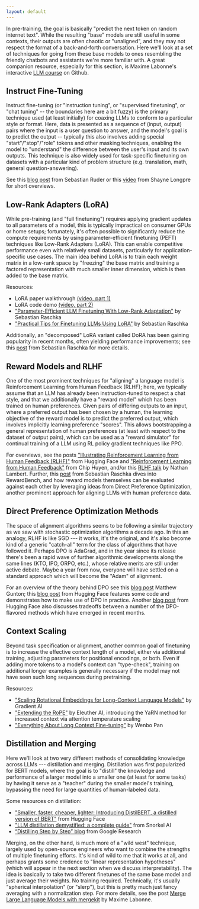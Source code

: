 ```yaml
---
layout: default
---
```


In pre-training, the goal is basically "predict the next token on random internet text". While the resulting "base" models are still useful in some contexts, their outputs are often chaotic or "unaligned", and they may not respect the format of a back-and-forth conversation. Here we'll look at a set of techniques for going from these base models to ones resembling the friendly chatbots and assistants we're more familiar with. A great companion resource, especially for this section, is Maxime Labonne's interactive [LLM course](https://github.com/mlabonne/llm-course?tab=readme-ov-file) on Github.

<h2>Instruct Fine-Tuning</h2>

Instruct fine-tuning (or "instruction tuning", or "supervised finetuning", or "chat tuning" -- the boundaries here are a bit fuzzy) is the primary technique used (at least initially) for coaxing LLMs to conform to a particular style or format. Here, data is presented as a sequence of (input, output) pairs where the input is a user question to answer, and the model's goal is to predict the output -- typically this also involves adding special "start"/"stop"/"role" tokens and other masking techniques, enabling the model to "understand" the difference between the user's input and its own outputs. This technique is also widely used for task-specific finetuning on datasets with a particular kind of problem structure (e.g. translation, math, general question-answering).

See this [blog post](https://newsletter.ruder.io/p/instruction-tuning-vol-1) from Sebastian Ruder or this [video](https://www.youtube.com/watch?v=YoVek79LFe0) from Shayne Longpre for short overviews.

<h2>Low-Rank Adapters (LoRA)</h2>

While pre-training (and "full finetuning") requires applying gradient updates to all parameters of a model, this is typically impractical on consumer GPUs or home setups; fortunately, it's often possible to significantly reduce the compute requirements by using parameter-efficient finetuning (PEFT) techniques like Low-Rank Adapters (LoRA). This can enable competitive performance even with relatively small datasets, particularly for application-specific use cases. The main idea behind LoRA is to train each weight matrix in a low-rank space by "freezing" the base matrix and training a factored representation with much smaller inner dimension, which is then added to the base matrix.

Resources:

- LoRA paper walkthrough [(video, part 1)](https://youtu.be/dA-NhCtrrVE?si=TpJkPfYxngQQ0iGj)
- LoRA code demo [(video, part 2)](https://youtu.be/iYr1xZn26R8?si=aG0F8ws9XslpZ4ur)
- ["Parameter-Efficient LLM Finetuning With Low-Rank Adaptation"](https://sebastianraschka.com/blog/2023/llm-finetuning-lora.html) by Sebastian Raschka
- ["Practical Tips for Finetuning LLMs Using LoRA"](https://magazine.sebastianraschka.com/p/practical-tips-for-finetuning-llms) by Sebastian Raschka

Additionally, an "decomposed" LoRA variant called DoRA has been gaining popularity in recent months, often yielding performance improvements; see this [post](https://magazine.sebastianraschka.com/p/lora-and-dora-from-scratch) from Sebastian Raschka for more details.

<h2>Reward Models and RLHF</h2>

One of the most prominent techniques for "aligning" a language model is Reinforcement Learning from Human Feedback (RLHF); here, we typically assume that an LLM has already been instruction-tuned to respect a chat style, and that we additionally have a "reward model" which has been trained on human preferences. Given pairs of differing outputs to an input, where a preferred output has been chosen by a human, the learning objective of the reward model is to predict the preferred output, which involves implicitly learning preference "scores". This allows bootstrapping a general representation of human preferences (at least with respect to the dataset of output pairs), which can be used as a "reward simulator" for continual training of a LLM using RL policy gradient techniques like PPO.

For overviews, see the posts ["Illustrating Reinforcement Learning from Human Feedback (RLHF)"](https://huggingface.co/blog/rlhf) from Hugging Face and ["Reinforcement Learning from Human Feedback"](https://huyenchip.com/2023/05/02/rlhf.html) from Chip Huyen, and/or this [RLHF talk](https://www.youtube.com/watch?v=2MBJOuVq380) by Nathan Lambert. Further, this [post](https://sebastianraschka.com/blog/2024/research-papers-in-march-2024.html) from Sebastian Raschka dives into RewardBench, and how reward models themselves can be evaluated against each other by leveraging ideas from Direct Preference Optimization, another prominent approach for aligning LLMs with human preference data.

<h2>Direct Preference Optimization Methods</h2>

The space of alignment algorithms seems to be following a similar trajectory as we saw with stochastic optimization algorithms a decade ago. In this an analogy, RLHF is like SGD --- it works, it's the original, and it's also become kind of a generic "catch-all" term for the class of algorithms that have followed it. Perhaps DPO is AdaGrad, and in the year since its release there's been a rapid wave of further algorithmic developments along the same lines (KTO, IPO, ORPO, etc.), whose relative merits are still under active debate. Maybe a year from now, everyone will have settled on a standard approach which will become the "Adam" of alignment.

For an overview of the theory behind DPO see this [blog post](https://towardsdatascience.com/understanding-the-implications-of-direct-preference-optimization-a4bbd2d85841) Matthew Gunton; this [blog post](https://huggingface.co/blog/dpo-trl) from Hugging Face features some code and demonstrates how to make use of DPO in practice. Another [blog post](https://huggingface.co/blog/pref-tuning) from Hugging Face also discusses tradeoffs between a number of the DPO-flavored methods which have emerged in recent months.

<h2>Context Scaling</h2>

Beyond task specification or alignment, another common goal of finetuning is to increase the effective context length of a model, either via additional training, adjusting parameters for positional encodings, or both. Even if adding more tokens to a model's context can "type-check", training on additional longer examples is generally necessary if the model may not have seen such long sequences during pretraining.

Resources:

- ["Scaling Rotational Embeddings for Long-Context Language Models"](https://gradient.ai/blog/scaling-rotational-embeddings-for-long-context-language-models) by Gradient AI
- ["Extending the RoPE"](https://blog.eleuther.ai/yarn/) by Eleuther AI, introducing the YaRN method for increased context via attention temperature scaling
- ["Everything About Long Context Fine-tuning"](https://huggingface.co/blog/wenbopan/long-context-fine-tuning) by Wenbo Pan

<h2>Distillation and Merging</h2>

Here we'll look at two very different methods of consolidating knowledge across LLMs --- distillation and merging. Distillation was first popularized for BERT models, where the goal is to "distill" the knowledge and performance of a larger model into a smaller one (at least for some tasks) by having it serve as a "teacher" during the smaller model's training, bypassing the need for large quantities of human-labeled data.

Some resources on distillation:

- ["Smaller, faster, cheaper, lighter: Introducing DistilBERT, a distilled version of BERT"](https://medium.com/huggingface/distilbert-8cf3380435b5) from Hugging Face
- ["LLM distillation demystified: a complete guide"](https://snorkel.ai/llm-distillation-demystified-a-complete-guide/) from Snorkel AI
- [“Distilling Step by Step” blog](https://blog.research.google/2023/09/distilling-step-by-step-outperforming.html) from Google Research

Merging, on the other hand, is much more of a "wild west" technique, largely used by open-source engineers who want to combine the strengths of multiple finetuning efforts. It's kind of wild to me that it works at all, and perhaps grants some credence to "linear representation hypotheses" (which will appear in the next section when we discuss interpretability). The idea is basically to take two different finetunes of the same base model and just average their weights. No training required. Technically, it's usually "spherical interpolation" (or "slerp"), but this is pretty much just fancy averaging with a normalization step. For more details, see the post [Merge Large Language Models with mergekit](https://huggingface.co/blog/mlabonne/merge-models) by Maxime Labonne.
